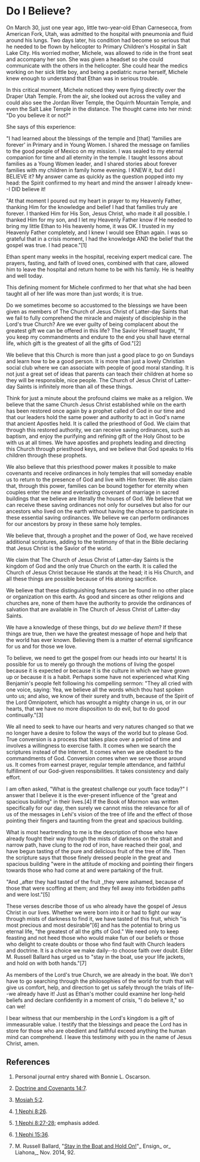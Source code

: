 # Do I Believe?

On March 30, just one year ago, little two-year-old Ethan Carnesecca, from
American Fork, Utah, was admitted to the hospital with pneumonia and fluid
around his lungs. Two days later, his condition had become so serious that he
needed to be flown by helicopter to Primary Children's Hospital in Salt Lake
City. His worried mother, Michele, was allowed to ride in the front seat and
accompany her son. She was given a headset so she could communicate with the
others in the helicopter. She could hear the medics working on her sick little
boy, and being a pediatric nurse herself, Michele knew enough to understand
that Ethan was in serious trouble.

In this critical moment, Michele noticed they were flying directly over the
Draper Utah Temple. From the air, she looked out across the valley and could
also see the Jordan River Temple, the Oquirrh Mountain Temple, and even the
Salt Lake Temple in the distance. The thought came into her mind: "Do you
believe it or not?"

She says of this experience:

"I had learned about the blessings of the temple and [that] 'families are
forever' in Primary and in Young Women. I shared the message on families to
the good people of Mexico on my mission. I was sealed to my eternal companion
for time and all eternity in the temple. I taught lessons about families as a
Young Women leader, and I shared stories about forever families with my
children in family home evening. I KNEW it, but did I BELIEVE it? My answer
came as quickly as the question popped into my head: the Spirit confirmed to
my heart and mind the answer I already knew--I DID believe it!

"At that moment I poured out my heart in prayer to my Heavenly Father,
thanking Him for the knowledge and belief I had that families truly are
forever. I thanked Him for His Son, Jesus Christ, who made it all possible. I
thanked Him for my son, and I let my Heavenly Father know if He needed to
bring my little Ethan to His heavenly home, it was OK. I trusted in my
Heavenly Father completely, and I knew I would see Ethan again. I was so
grateful that in a crisis moment, I had the knowledge AND the belief that the
gospel was true. I had peace."[1]

Ethan spent many weeks in the hospital, receiving expert medical care. The
prayers, fasting, and faith of loved ones, combined with that care, allowed
him to leave the hospital and return home to be with his family. He is healthy
and well today.

This defining moment for Michele confirmed to her that what she had been
taught all of her life was more than just words; it is true.

Do we sometimes become so accustomed to the blessings we have been given as
members of The Church of Jesus Christ of Latter-day Saints that we fail to
fully comprehend the miracle and majesty of discipleship in the Lord's true
Church? Are we ever guilty of being complacent about the greatest gift we can
be offered in this life? The Savior Himself taught, "If you keep my
commandments and endure to the end you shall have eternal life, which gift is
the greatest of all the gifts of God."[2]

We believe that this Church is more than just a good place to go on Sundays
and learn how to be a good person. It is more than just a lovely Christian
social club where we can associate with people of good moral standing. It is
not just a great set of ideas that parents can teach their children at home so
they will be responsible, nice people. The Church of Jesus Christ of Latter-
day Saints is infinitely more than all of these things.

Think for just a minute about the profound claims we make as a religion. We
believe that the same Church Jesus Christ established while on the earth has
been restored once again by a prophet called of God in our time and that our
leaders hold the same power and authority to act in God's name that ancient
Apostles held. It is called the priesthood of God. We claim that through this
restored authority, we can receive saving ordinances, such as baptism, and
enjoy the purifying and refining gift of the Holy Ghost to be with us at all
times. We have apostles and prophets leading and directing this Church through
priesthood keys, and we believe that God speaks to His children through these
prophets.

We also believe that this priesthood power makes it possible to make covenants
and receive ordinances in holy temples that will someday enable us to return
to the presence of God and live with Him forever. We also claim that, through
this power, families can be bound together for eternity when couples enter the
new and everlasting covenant of marriage in sacred buildings that we believe
are literally the houses of God. We believe that we can receive these saving
ordinances not only for ourselves but also for our ancestors who lived on the
earth without having the chance to participate in these essential saving
ordinances. We believe we can perform ordinances for our ancestors by proxy in
these same holy temples.

We believe that, through a prophet and the power of God, we have received
additional scriptures, adding to the testimony of that in the Bible declaring
that Jesus Christ is the Savior of the world.

We claim that The Church of Jesus Christ of Latter-day Saints is the kingdom
of God and the only true Church on the earth. It is called the Church of Jesus
Christ because He stands at the head; it is His Church, and all these things
are possible because of His atoning sacrifice.

We believe that these distinguishing features can be found in no other place
or organization on this earth. As good and sincere as other religions and
churches are, none of them have the authority to provide the ordinances of
salvation that are available in The Church of Jesus Christ of Latter-day
Saints.

We have a knowledge of these things, but _do we believe them_? If these things
are true, then we have the greatest message of hope and help that the world
has ever known. Believing them is a matter of eternal significance for us and
for those we love.

To believe, we need to get the gospel from our heads into our hearts! It is
possible for us to merely go through the motions of living the gospel because
it is expected or because it is the culture in which we have grown up or
because it is a habit. Perhaps some have not experienced what King Benjamin's
people felt following his compelling sermon: "They all cried with one voice,
saying: Yea, we believe all the words which thou hast spoken unto us; and
also, we know of their surety and truth, because of the Spirit of the Lord
Omnipotent, which has wrought a mighty change in us, or in our hearts, that we
have no more disposition to do evil, but to do good continually."[3]

We all need to seek to have our hearts and very natures changed so that we no
longer have a desire to follow the ways of the world but to please God. True
conversion is a process that takes place over a period of time and involves a
willingness to exercise faith. It comes when we search the scriptures instead
of the Internet. It comes when we are obedient to the commandments of God.
Conversion comes when we serve those around us. It comes from earnest prayer,
regular temple attendance, and faithful fulfillment of our God-given
responsibilities. It takes consistency and daily effort.

I am often asked, "What is the greatest challenge our youth face today?" I
answer that I believe it is the ever-present influence of the "great and
spacious building" in their lives.[4] If the Book of Mormon was written
specifically for our day, then surely we cannot miss the relevance for all of
us of the messages in Lehi's vision of the tree of life and the effect of
those pointing their fingers and taunting from the great and spacious
building.

What is most heartrending to me is the description of those who have already
fought their way through the mists of darkness on the strait and narrow path,
have clung to the rod of iron, have reached their goal, and have begun tasting
of the pure and delicious fruit of the tree of life. Then the scripture says
that those finely dressed people in the great and spacious building "were in
the attitude of mocking and pointing their fingers towards those who had come
at and were partaking of the fruit.

"And _after they had tasted of the fruit _they were ashamed, because of those
that were scoffing at them; and they fell away into forbidden paths and were
lost."[5]

These verses describe those of us who already have the gospel of Jesus Christ
in our lives. Whether we were born into it or had to fight our way through
mists of darkness to find it, we have tasted of this fruit, which "is most
precious and most desirable"[6] and has the potential to bring us eternal
life, "the greatest of all the gifts of God." We need only to keep feasting
and not heed those who would make fun of our beliefs or those who delight to
create doubts or those who find fault with Church leaders and doctrine. It is
a choice we make daily--to choose faith over doubt. Elder M. Russell Ballard
has urged us to "stay in the boat, use your life jackets, and hold on with
both hands."[7]

As members of the Lord's true Church, we are already in the boat. We don't
have to go searching through the philosophies of the world for truth that will
give us comfort, help, and direction to get us safely through the trials of
life--we already have it! Just as Ethan's mother could examine her long-held
beliefs and declare confidently in a moment of crisis, "I do believe it," so
can we!

I bear witness that our membership in the Lord's kingdom is a gift of
immeasurable value. I testify that the blessings and peace the Lord has in
store for those who are obedient and faithful exceed anything the human mind
can comprehend. I leave this testimony with you in the name of Jesus Christ,
amen.

## References

  1. Personal journal entry shared with Bonnie L. Oscarson.

  2. [Doctrine and Covenants 14:7](https://www.lds.org/scriptures/dc-testament/dc/14.7?lang=eng#6).

  3. [Mosiah 5:2](https://www.lds.org/scriptures/bofm/mosiah/5.2?lang=eng#1).

  4. [1 Nephi 8:26](https://www.lds.org/scriptures/bofm/1-ne/8.26?lang=eng#25).

  5. [1 Nephi 8:27-28](https://www.lds.org/scriptures/bofm/1-ne/8.27-28?lang=eng#26); emphasis added.

  6. [1 Nephi 15:36](https://www.lds.org/scriptures/bofm/1-ne/15.36?lang=eng#35).

  7. M. Russell Ballard, "[Stay in the Boat and Hold On!](https://www.lds.org/general-conference/2014/10/stay-in-the-boat-and-hold-on?lang=eng)"_ Ensign_ or_ Liahona,_ Nov. 2014, 92.


